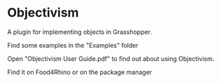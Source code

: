 # Objectivism

A plugin for implementing objects in Grasshopper.

Find some examples in the "Examples" folder

Open "Objectivism User Guide.pdf" to find out about using Objectivism.

Find it on Food4Rhino or on the package manager
